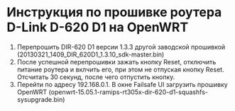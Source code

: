 # Инструкция по прошивке роутера D-Link D-620 D1 на OpenWRT
1. Перепрошить DIR-620 D1 версии 1.3.3 другой заводской прошивкой (20130321_1409_DIR_620D1_1.3.10_sdk-master.bin)
2. После успешной перепрошивки зажать кнопку Reset, отключить питание роутера и вклчить его, при этом не отпуская кнопку Reset. Отсчитать 30 секунд, после чего отпустить кнопку.
3. Перейти по адресу 192.168.0.1. В окне Failsafe UI загрузить прошивку OpenWRT (openwrt-15.05.1-ramips-rt305x-dir-620-d1-squashfs-sysupgrade.bin)
